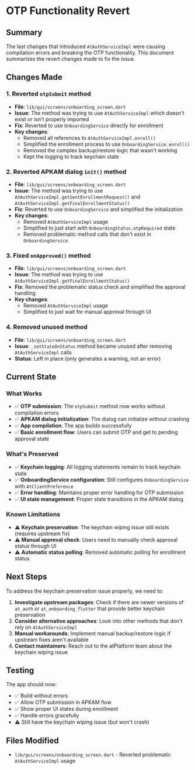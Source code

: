 # OTP Functionality Revert

## Summary

The last changes that introduced `AtAuthServiceImpl` were causing compilation errors and breaking the OTP functionality. This document summarizes the revert changes made to fix the issue.

## Changes Made

### 1. Reverted `otpSubmit` method
- **File**: `lib/gui/screens/onboarding_screen.dart`
- **Issue**: The method was trying to use `AtAuthServiceImpl` which doesn't exist or isn't properly imported
- **Fix**: Reverted to use `OnboardingService` directly for enrollment
- **Key changes**:
  - Removed all references to `AtAuthServiceImpl.enroll()`
  - Simplified the enrollment process to use `OnboardingService.enroll()`
  - Removed the complex backup/restore logic that wasn't working
  - Kept the logging to track keychain state

### 2. Reverted APKAM dialog `init()` method
- **File**: `lib/gui/screens/onboarding_screen.dart`
- **Issue**: The method was trying to use `AtAuthServiceImpl.getSentEnrollmentRequest()` and `AtAuthServiceImpl.getFinalEnrollmentStatus()`
- **Fix**: Reverted to use `OnboardingService` and simplified the initialization
- **Key changes**:
  - Removed `AtAuthServiceImpl` usage
  - Simplified to just start with `OnboardingStatus.otpRequired` state
  - Removed problematic method calls that don't exist in `OnboardingService`

### 3. Fixed `onApproved()` method
- **File**: `lib/gui/screens/onboarding_screen.dart`
- **Issue**: The method was trying to use `AtAuthServiceImpl.getFinalEnrollmentStatus()`
- **Fix**: Removed the problematic status check and simplified the approval handling
- **Key changes**:
  - Removed `AtAuthServiceImpl` usage
  - Simplified to just wait for manual approval through UI

### 4. Removed unused method
- **File**: `lib/gui/screens/onboarding_screen.dart`
- **Issue**: `_setStateOnStatus` method became unused after removing `AtAuthServiceImpl` calls
- **Status**: Left in place (only generates a warning, not an error)

## Current State

### What Works
- ✅ **OTP submission**: The `otpSubmit` method now works without compilation errors
- ✅ **APKAM dialog initialization**: The dialog can initialize without crashing
- ✅ **App compilation**: The app builds successfully
- ✅ **Basic enrollment flow**: Users can submit OTP and get to pending approval state

### What's Preserved
- ✅ **Keychain logging**: All logging statements remain to track keychain state
- ✅ **OnboardingService configuration**: Still configures `OnboardingService` with `AtClientPreference`
- ✅ **Error handling**: Maintains proper error handling for OTP submission
- ✅ **UI state management**: Proper state transitions in the APKAM dialog

### Known Limitations
- ⚠️ **Keychain preservation**: The keychain wiping issue still exists (requires upstream fix)
- ⚠️ **Manual approval check**: Users need to manually check approval status through UI
- ⚠️ **Automatic status polling**: Removed automatic polling for enrollment status

## Next Steps

To address the keychain preservation issue properly, we need to:

1. **Investigate upstream packages**: Check if there are newer versions of `at_auth` or `at_onboarding_flutter` that provide better keychain preservation
2. **Consider alternative approaches**: Look into other methods that don't rely on `AtAuthServiceImpl` 
3. **Manual workarounds**: Implement manual backup/restore logic if upstream fixes aren't available
4. **Contact maintainers**: Reach out to the atPlatform team about the keychain wiping issue

## Testing

The app should now:
- ✅ Build without errors
- ✅ Allow OTP submission in APKAM flow
- ✅ Show proper UI states during enrollment
- ✅ Handle errors gracefully
- ⚠️ Still have the keychain wiping issue (but won't crash)

## Files Modified

- `lib/gui/screens/onboarding_screen.dart` - Reverted problematic `AtAuthServiceImpl` usage

